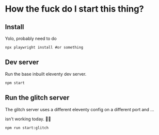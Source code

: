 # How the fuck do I start this thing?

## Install

Yolo, probably need to do

```
npx playwright install #or something
```

## Dev server

Run the base inbuilt eleventy dev server.

```
npm start
```

## Run the glitch server

The glitch server uses a different eleventy config on a different port and ...

isn't working today. 🤠🫠

```
npm run start:glitch
```
